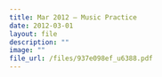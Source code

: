 ```yaml
---
title: Mar 2012 – Music Practice
date: 2012-03-01
layout: file
description: ""
image: ""
file_url: /files/937e098ef_u6388.pdf
---
```

